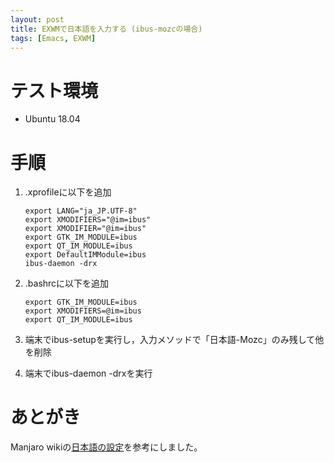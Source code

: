 ```yaml
---
layout: post
title: EXWMで日本語を入力する (ibus-mozcの場合)
tags: [Emacs, EXWM]
---
```


# テスト環境

-   Ubuntu 18.04

# 手順

1.  .xprofileに以下を追加
    
        export LANG="ja_JP.UTF-8"
        export XMODIFIERS="@im=ibus"
        export XMODIFIER="@im=ibus"
        export GTK_IM_MODULE=ibus
        export QT_IM_MODULE=ibus
        export DefaultIMModule=ibus
        ibus-daemon -drx
2.  .bashrcに以下を追加
    
        export GTK_IM_MODULE=ibus
        export XMODIFIERS=@im=ibus
        export QT_IM_MODULE=ibus
3.  端末でibus-setupを実行し，入力メソッドで「日本語-Mozc」のみ残して他を削除
4.  端末でibus-daemon -drxを実行

# あとがき

Manjaro wikiの[日本語の設定](https://wiki.manjaro.org/index.php?title=日本語の設定)を参考にしました。
